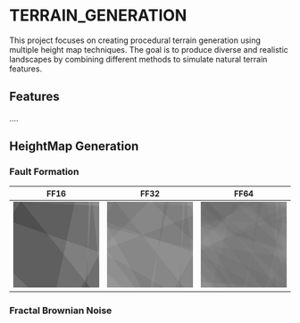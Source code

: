 # TERRAIN_GENERATION

This project focuses on creating procedural terrain generation
using multiple height map techniques.
The goal is to produce diverse and realistic landscapes by combining 
different methods to simulate natural terrain features.

## Features

....

## HeightMap Generation

### Fault Formation

| FF16 | FF32 | FF64 |
|---|---|---|
| ![](TERRAIN_GENERATION/Resources/ForReadME/FF16.png)  | ![](TERRAIN_GENERATION/Resources/ForReadME/FF32.png)| ![](TERRAIN_GENERATION/Resources/ForReadME/FF64.png)  |
### Fractal Brownian Noise